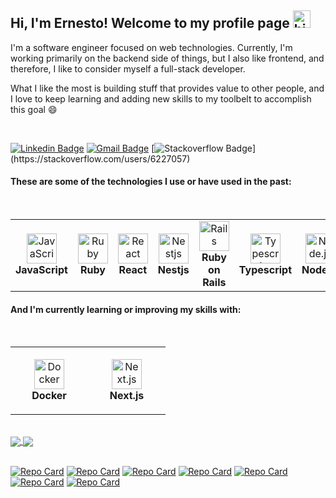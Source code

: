 ## Hi, I'm Ernesto! Welcome to my profile page <img src="https://user-images.githubusercontent.com/1303154/88677602-1635ba80-d120-11ea-84d8-d263ba5fc3c0.gif" width="28px" alt="hi">

I'm a software engineer focused on web technologies. Currently, I'm working primarily on the backend side of things, but I also like frontend, and therefore, I like to consider myself a full-stack developer.

What I like the most is building stuff that provides value to other people, and I love to keep learning and adding new skills to my toolbelt to accomplish this goal 😄
<br/>


<br/>

[![Linkedin Badge](https://img.shields.io/badge/Ernesto-0e76a8?style=flat&labelColor=0e76a8&logo=linkedin&logoColor=white)](https://www.linkedin.com/in/ernesto-gimeno-sanchez/)
[![Gmail Badge](https://img.shields.io/badge/Gmail-D14836?style=flat&logo=gmail&logoColor=white)](mailto:ergisandev@gmail.com)
[![Stackoverflow Badge](https://img.shields.io/badge/-Stackoverflow-FE7A16?style=flat&logo=stack-overflow&logoColor=white")](https://stackoverflow.com/users/6227057)

#### These are some of the technologies I use or have used in the past: 

<br/>


<table>
   <tr>
      <td align="center"height="108px" width="108px">
         <img
            src="https://cdn.jsdelivr.net/gh/devicons/devicon/icons/javascript/javascript-plain.svg"
            width="48"
            height="48"
            alt="JavaScript"
            />
         <br /><strong>JavaScript</strong>
      </td>
      <td align="center"height="108px" width="108px">
         <img
            src="https://cdn.jsdelivr.net/gh/devicons/devicon/icons/ruby/ruby-original.svg"
            width="48"
            height="48"
            alt="Ruby"
            />
         <br /><strong>Ruby</strong>
      </td>
      <td align="center"height="108px" width="108px">
         <img
            src="https://cdn.jsdelivr.net/gh/devicons/devicon/icons/react/react-original.svg"
            width="48"
            height="48"
            alt="React"
            />
         <br /><strong>React</strong>
      </td>
      <td align="center"height="108px" width="108px">
         <img
            src="https://cdn.jsdelivr.net/gh/devicons/devicon@latest/icons/nestjs/nestjs-original.svg"
            width="48"
            height="48"
            alt="Nestjs"
            />
         <br /><strong>Nestjs</strong>
      </td>
      <td align="center"height="108px" width="108px">
         <img
            src="https://cdn.jsdelivr.net/gh/devicons/devicon/icons/rails/rails-plain-wordmark.svg"
            width="48"
            height="48"
            alt="Rails"
            />
         <br /><strong>Ruby on Rails</strong>
      </td>
      <td align="center"height="108px" width="108px">
         <img
            src="https://cdn.jsdelivr.net/gh/devicons/devicon/icons/typescript/typescript-original.svg"
            width="48"
            height="48"
            alt="Typescript"
            />
         <br /><strong>Typescript</strong>
      </td>
      <td align="center"height="108px" width="108px">
         <img
            src="https://cdn.jsdelivr.net/gh/devicons/devicon/icons/nodejs/nodejs-original.svg"
            width="48"
            height="48"
            alt="Node.js"
            />
         <br /><strong>Node.js</strong>
      </td>
      <td align="center" height="108px" width="108px">
         <img
            src="https://cdn.jsdelivr.net/gh/devicons/devicon/icons/html5/html5-plain.svg"
            width="48"
            height="48"
            alt="HTML"
            />
         <br /><strong>HTML5</strong>
      </td>
      <td align="center"height="108px" width="108px">
         <img
            src="https://cdn.jsdelivr.net/gh/devicons/devicon/icons/css3/css3-plain.svg"
            width="48"
            height="48"
            alt="CSS3"
            />
         <br /><strong>CSS3</strong>
      </td>
   </tr>
</table>

#### And I'm currently learning or improving my skills with:
<br/>

<table>
   <tr>
      <td align="center"height="108px" width="108px">
         <img
            src="https://cdn.jsdelivr.net/gh/devicons/devicon/icons/docker/docker-original.svg"
            width="48"
            height="48"
            alt="Docker"
            />
         <br /><strong>Docker</strong>
      </td>
      <td align="center"height="108px" width="108px">
         <img
            src="https://cdn.jsdelivr.net/gh/devicons/devicon/icons/nextjs/nextjs-original-wordmark.svg"
            width="48"
            height="48"
            alt="Next.js"
            />
         <br /><strong>Next.js</strong>
     </td>
   </tr>
</table>

<br/>

<div>
   <a href="https://github.com/anuraghazra/github-readme-stats">
   <img align="center" src="https://github-readme-stats.vercel.app/api/top-langs/?username=egimenos&exclude_repo=ci_uoc&count_private=true" />
   </a>
   <a href="https://github.com/anuraghazra/convoychat">
   <img align="center" src="https://github-readme-stats.vercel.app/api?username=egimenos&count_private=true&show_icons=true&hide=contribs,stars&include_all_commits=false" />
   </a>
</div>




<br/>

[![Repo Card](https://github-readme-stats.vercel.app/api/pin/?username=egimenos&repo=cycling-fantasy-league-analyzer&show_owner=true&theme=yeblu)](https://github.com/egimenos/cycling-fantasy-league-analyzer)
[![Repo Card](https://github-readme-stats.vercel.app/api/pin/?username=egimenos&repo=notion-db-bookmark-extension&show_owner=true&theme=yeblu)](https://github.com/egimenos/notion-db-bookmark-extension)
[![Repo Card](https://github-readme-stats.vercel.app/api/pin/?username=egimenos&repo=local_playlists_player&show_owner=true&theme=yeblu)](https://github.com/egimenos/local_playlists_player)
[![Repo Card](https://github-readme-stats.vercel.app/api/pin/?username=egimenos&repo=dailyjourney-angular&show_owner=true&theme=yeblu)](https://github.com/egimenos/dailyjourney-angular)
[![Repo Card](https://github-readme-stats.vercel.app/api/pin/?username=egimenos&repo=dailyjourneyapi&show_owner=true&theme=yeblu)](https://github.com/egimenos/dailyjourneyapi)
[![Repo Card](https://github-readme-stats.vercel.app/api/pin/?username=egimenos&repo=albums-reviews&show_owner=true&theme=yeblu)](https://github.com/egimenos/albums-reviews)
[![Repo Card](https://github-readme-stats.vercel.app/api/pin/?username=egimenos&repo=spotify-playlist-reviews-extension&show_owner=true&theme=yeblu)](https://github.com/egimenos/spotify-playlist-reviews-extension)

